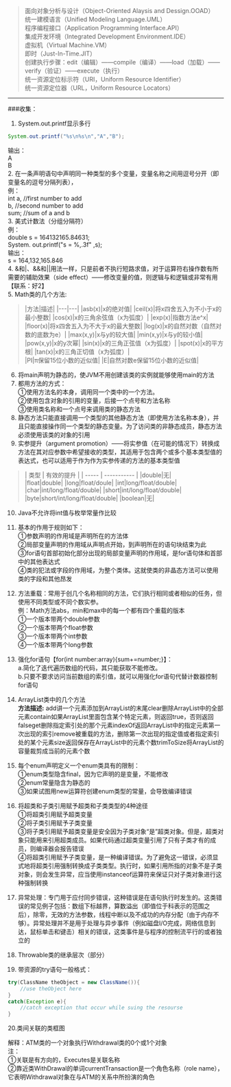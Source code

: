 > 面向对象分析与设计（Object-Oriented Alaysis and Dessign.OOAD）  
统一建模语言（Unified Modeling Language.UML）  
程序编程接口（Application Programming Interface.API）  
集成开发环境（Integrated Development Environment.IDE）  
虚拟机（Virtual Machine.VM）  
即时（Just-In-Time.JIT）  
创建执行步骤：edit（编辑）——compile（编译）——load（加载）——verify（验证）——execute（执行）  
统一资源定位标示符（URI，Uniform Resource Identifier）  
统一资源定位器（URL，Uniform Resource Locators）  

---


###收集：
1. System.out.printf显示多行  
```java
System.out.printf("%s\n%s\n","A","B");  
```  
输出：  
A  
B  
2. 在一条声明语句中声明同一种类型的多个变量，变量名称之间用逗号分开（即变量名的逗号分隔列表），  
例：  
int a,    //first number to add  
     b,    //second number to add  
     sum;    //sum of a and b  
3. 美式计数法（分组分隔符）  
例：  
double s = 164132165.84631;  
            System. out.printf("s = %,.3f" ,s);  
输出：  
s = 164,132,165.846  
4. &和|、&&和||用法一样，只是前者不执行短路求值，对于运算符右操作数有所需要的辅助效果（side effect）——修改变量的值，则逻辑与和逻辑或非常有用【联系：好2】  
5. Math类的几个方法:  
> |方法|描述|
|---|---|
|asb(x)|x的绝对值|
|ceil(x)|将x四舍五入为不小于x的最小整数|
|cos(x)|x的三角余弦值（x为弧度）|
|exp(x)|指数方法e^x|
|floor(x)|将x四舍五入为不大于x的最大整数|
|log(x)|x的自然对数（自然对数的底数为e）|
|max(x,y)|x与y的较大值|
|min(x,y)|x与y的较小值|
|pow(x,y)|x的y次幂|
|sin(x)|x的三角正弦值（x为弧度）|
|spot(x)|x的平方根|
|tan(x)|x的三角正切值（x为弧度）|  
|PI|π保留15位小数的近似值|
|E|自然对数e保留15位小数的近似值|  


6. 将main声明为静态的，使JVM不用创建该类的实例就能够使用main的方法
7. 都用方法的方式：  
①使用方法名的本身，调用同一个类中的一个方法。  
②使用包含对象的引用的变量，后接一个点号和方法名称  
③使用类名称和一个点号来调用类的静态方法  
8. 静态方法只能直接调用一个类型的其他静态方法（即使用方法名称本身），并且只能直接操作同一个类型的静态变量。为了访问类的非静态成员，静态方法必须使用该类的对象的引用
9. 实参提升（argument promotion）——将实参值（在可能的情况下）转换成方法在其对应参数中希望接收的类型，其适用于包含两个或多个基本类型值的表达式，也可以适用于作为作为实参传递的方法的基本类型值  
> | 类型 | 有效的提升 |
| ----- | ----------- |
|double|无|  
|float|double|
|long|float/doule|
|int|long/float/double|
|char|int/long/float/double|
|short|int/long/float/double| 
|byte|short/int/long/float/double|
|boolean|无|  


10. Java不允许将int值与枚举常量作比较
11. 基本的作用于规则如下：  
①参数声明的作用域是声明所在的方法体  
②局部变量声明的作用域从声明点开始，到声明所在的语句块结束为此  
③for语句首部初始化部分出现的局部变量声明的作用域，是for语句体和首部中的其他表达式  
④类的犯法或字段的作用域，为整个类体。这就使类的非晶态方法可以使用类的字段和其他昂发  
12. 方法重载：常用于创几个名称相同的方法，它们执行相同或者相似的任务，但使用不同类型或不同个数实参。  
例：Math方法abs，min和max中的每一个都有四个重载的版本  
①一个版本带两个double参数  
②一个版本带两个float参数  
③一个版本带两个int参数  
④一个版本带两个long参数  
13. 强化for语句【for(int number:array){sum+=number;}】：  
a.简化了迭代遍历数组的代码，其只能获取不能修改。  
b.只要不要求访问当前数组的索引值，就可以用强化for语句代替计数器控制for语句  
14. ArrayList<T>类中的几个方法  
**方法描述:**
add讲一个元素添加到ArrayList的末尾clear删除ArrayList中的全部元素contain如果ArrayList里面包含某个特定元素，则返回true，否则返回falseget删除指定索引处的那个元素indexOf返回ArrayList中的指定元素第一次出现的索引remove被重载的方法，删除第一次出现的指定值或者指定索引处的某个元素size返回保存在ArrayList中的元素个数trimToSize将ArrayList的容量裁剪成当前的元素个数  
15. 每个enum声明定义一个enum类具有的限制：  
①enum类型隐含final，因为它声明的是变量，不能修改  
②enum常量隐含为静态的  
③如果试图用new运算符创建enum类型的常量，会导致编译错误  
16. 将超类和子类引用赋予超类和子类类型的4种途径  
①将超类引用赋予超类变量  
②将子类引用赋予子类变量  
③将子类引用赋予超类变量是安全因为子类对象“是”超类对象。但是，超类对象只能用来引用超类成员。如果代码通过超类变量引用了只有子类才有的成员，则编译器会报告错误  
④将超类引用赋予子类变量，是一种编译错误。为了避免这一错误，必须显式地将超类引用强制转换成子类类型。执行时，如果引用所指的对象不是子类对象，则会发生异常，应当使用instanceof运算符来保证只对子类对象进行这种强制转换  
17. 异常处理：专门用于应付同步错误，这种错误是在语句执行时发生的。这类错误的常见例子包括：数组下标越界，算数溢出（即值位于科表示的范围之后），除零，无效的方法参数，线程中断以及不成功的内存分配（由于内存不够）。异常处理并不是用于处理与异步事件（例如磁盘I/O完成，网络信息到达，鼠标单击和键击）相关的错误，这类事件是与程序的控制流平行的或者独立的  
18. Throwable类的继承层次（部分）  

19. 带资源的try语句一般格式：  
```java
try(ClassName theObject = new ClassName()){  
	//use theObject here  
}  
catch(Exception e){  
	//catch exception that occur while suing the resourse  
}  
```
20.类间关联的类框图  

解释：ATM类的一个对象执行Withdrawal类的0个或1个对象  
注：  
①关联是有方向的，Executes是关联名称  
②靠近类WithDrawal的单词currentTransaction是一个角色名称（role name），它表明Withdrawal对象在与ATM的关系中所扮演的角色  
